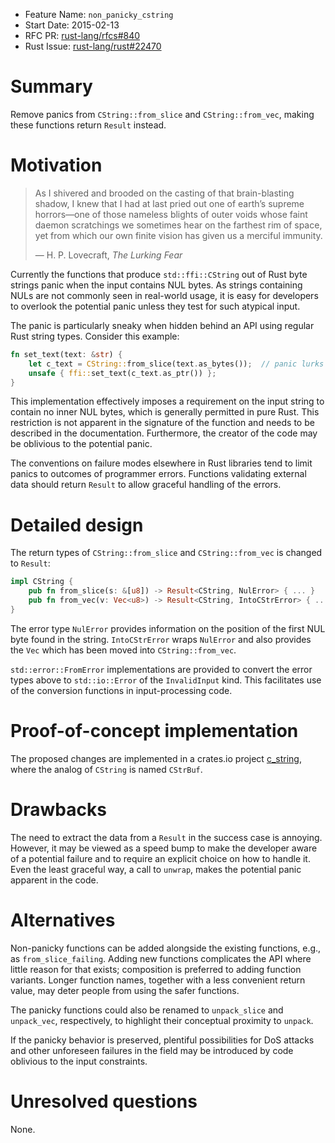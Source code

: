 - Feature Name: `non_panicky_cstring`
- Start Date: 2015-02-13
- RFC PR: [rust-lang/rfcs#840](https://github.com/rust-lang/rfcs/pull/840)
- Rust Issue: [rust-lang/rust#22470](https://github.com/rust-lang/rust/issues/22470)

# Summary

Remove panics from `CString::from_slice` and `CString::from_vec`, making
these functions return `Result` instead.

# Motivation

> As I shivered and brooded on the casting of that brain-blasting shadow,
> I knew that I had at last pried out one of earth’s supreme horrors—one of
> those nameless blights of outer voids whose faint daemon scratchings we
> sometimes hear on the farthest rim of space, yet from which our own finite
> vision has given us a merciful immunity.
>
> — H. P. Lovecraft, <cite>The Lurking Fear</cite>

Currently the functions that produce `std::ffi::CString` out of Rust byte
strings panic when the input contains NUL bytes. As strings containing NULs
are not commonly seen in real-world usage, it is easy for developers to
overlook the potential panic unless they test for such atypical input.

The panic is particularly sneaky when hidden behind an API using regular Rust
string types. Consider this example:

```rust
fn set_text(text: &str) {
    let c_text = CString::from_slice(text.as_bytes());  // panic lurks here
    unsafe { ffi::set_text(c_text.as_ptr()) };
}
```

This implementation effectively imposes a requirement on the input string to
contain no inner NUL bytes, which is generally permitted in pure Rust.
This restriction is not apparent in the signature of the function and needs to
be described in the documentation. Furthermore, the creator of the code may be
oblivious to the potential panic.

The conventions on failure modes elsewhere in Rust libraries tend to limit
panics to outcomes of programmer errors. Functions validating external data
should return `Result` to allow graceful handling of the errors.

# Detailed design

The return types of `CString::from_slice` and `CString::from_vec` is changed
to `Result`:

```rust
impl CString {
    pub fn from_slice(s: &[u8]) -> Result<CString, NulError> { ... }
    pub fn from_vec(v: Vec<u8>) -> Result<CString, IntoCStrError> { ... }
}
```

The error type `NulError` provides information on the position of the first
NUL byte found in the string. `IntoCStrError` wraps `NulError` and also
provides the `Vec` which has been moved into `CString::from_vec`.

`std::error::FromError` implementations are provided to convert the error
types above to `std::io::Error` of the `InvalidInput` kind. This facilitates
use of the conversion functions in input-processing code.

# Proof-of-concept implementation

The proposed changes are implemented in a crates.io project
[c_string](https://github.com/mzabaluev/rust-c-str), where the analog of
`CString` is named `CStrBuf`.

# Drawbacks

The need to extract the data from a `Result` in the success case is annoying.
However, it may be viewed as a speed bump to make the developer aware of a
potential failure and to require an explicit choice on how to handle it.
Even the least graceful way, a call to `unwrap`, makes the potential panic
apparent in the code.

# Alternatives

Non-panicky functions can be added alongside the existing functions, e.g.,
as `from_slice_failing`. Adding new functions complicates the API where little
reason for that exists; composition is preferred to adding function variants.
Longer function names, together with a less convenient return value, may deter
people from using the safer functions.

The panicky functions could also be renamed to `unpack_slice` and `unpack_vec`,
respectively, to highlight their conceptual proximity to `unpack`.

If the panicky behavior is preserved, plentiful possibilities for DoS attacks
and other unforeseen failures in the field may be introduced by code oblivious
to the input constraints.

# Unresolved questions

None.
